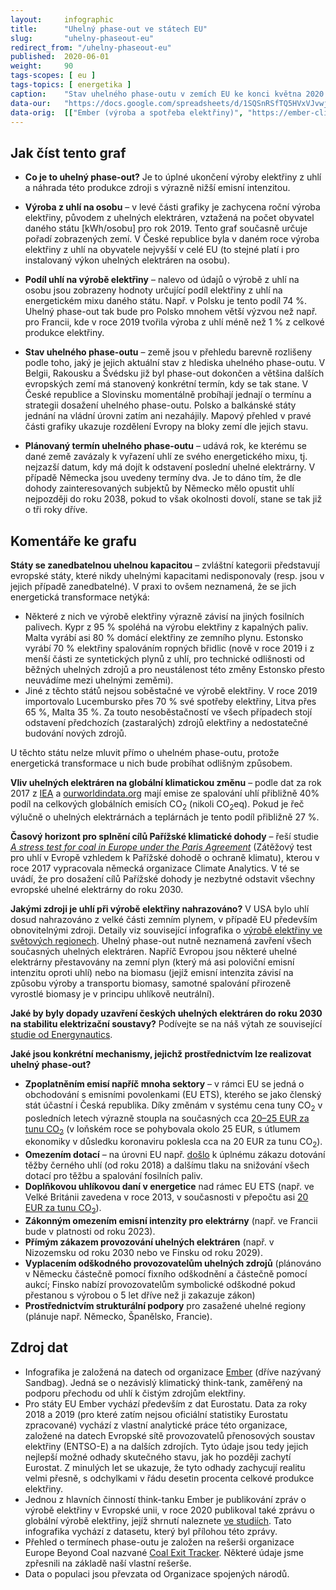 ```yaml
---
layout:     infographic
title:      "Uhelný phase-out ve státech EU"
slug:       "uhelny-phaseout-eu"
redirect_from: "/uhelny-phaseout-eu"
published:  2020-06-01
weight:     90
tags-scopes: [ eu ]
tags-topics: [ energetika ]
caption:    "Stav uhelného phase-outu v zemích EU ke konci května 2020. Hodnoty produkce elektřiny z uhlí jsou uváděné v kWh na osobu za rok."
data-our:   "https://docs.google.com/spreadsheets/d/1SQSnRSfTQ5HVxVJvwj4igfl22hyblYVjDo_INceKy4I"
data-orig:  [["Ember (výroba a spotřeba elektřiny)", "https://ember-climate.org/project/data-global-electricity-review/"], ["Europe Beyond Coal (termíny phase-outů)", "https://beyond-coal.eu/coal-exit-tracker/?type=maps&layer=4"], ["OSN (populace)", "https://population.un.org/wpp/Download/Files/1_Indicators%20(Standard)/EXCEL_FILES/1_Population/WPP2019_POP_F01_1_TOTAL_POPULATION_BOTH_SEXES.xlsx"]]
---
```


## Jak číst tento graf

* **Co je to uhelný phase-out?** Je to úplné ukončení výroby elektřiny z uhlí a náhrada této produkce zdroji s výrazně nižší emisní intenzitou.

* **Výroba z uhlí na osobu** – v levé části grafiky je zachycena roční výroba elektřiny, původem z uhelných elektráren, vztažená na počet obyvatel daného státu [<glossary id="w">kWh/osobu</glossary>] pro rok 2019. Tento graf současně určuje pořadí zobrazených zemí. V České republice byla v daném roce výroba elektřiny z uhlí na obyvatele nejvyšší v celé EU (to stejné platí i pro instalovaný výkon uhelných elektráren na osobu).

* **Podíl uhlí na výrobě elektřiny** – nalevo od údajů o výrobě z uhlí na osobu jsou zobrazeny hodnoty určující podíl elektřiny z uhlí na energetickém mixu daného státu. Např. v Polsku je tento podíl 74 %. Uhelný phase-out tak bude pro Polsko mnohem větší výzvou než např. pro Francii, kde v roce 2019 tvořila výroba z uhlí méně než 1 % z celkové produkce elektřiny.

* **Stav uhelného phase-outu** – země jsou v přehledu barevně rozlišeny podle toho, jaký je jejich aktuální stav z hlediska uhelného phase-outu. V Belgii, Rakousku a Švédsku již byl phase-out dokončen a většina dalších evropských zemí má stanovený konkrétní termín, kdy se tak stane. V České republice a Slovinsku momentálně probíhají jednají o termínu a strategii dosažení uhelného phase-outu. Polsko a balkánské státy jednání na vládní úrovni zatím ani nezahájily. Mapový přehled v pravé části grafiky ukazuje rozdělení Evropy na bloky zemí dle jejich stavu.

* **Plánovaný termín uhelného phase-outu** – udává rok, ke kterému se dané země zavázaly k vyřazení uhlí ze svého energetického mixu, tj. nejzazší datum, kdy má dojít k odstavení poslední uhelné elektrárny. V případě Německa jsou uvedeny termíny dva. Je to dáno tím, že dle dohody zainteresovaných subjektů by Německo mělo opustit uhlí nejpozději do roku 2038, pokud to však okolnosti dovolí, stane se tak již o tři roky dříve.

## Komentáře ke grafu

**Státy se zanedbatelnou uhelnou kapacitou** – zvláštní kategorii představují evropské státy, které nikdy uhelnými kapacitami nedisponovaly (resp. jsou v jejich případě zanedbatelné). V praxi to ovšem neznamená, že se jich energetická transformace netýká:

* Některé z nich ve výrobě elektřiny výrazně závisí na jiných fosilních palivech. Kypr z 95 % spoléhá na výrobu elektřiny z kapalných paliv. Malta vyrábí asi 80 % domácí elektřiny ze zemního plynu. Estonsko vyrábí 70 % elektřiny spalováním ropných břidlic (nově v roce 2019 i z menší části ze syntetických plynů z uhlí, pro technické odlišnosti od běžných uhelných zdrojů a pro neustálenost této změny Estonsko přesto neuvádíme mezi uhelnými zeměmi).
* Jiné z těchto států nejsou soběstačné ve výrobě elektřiny. V roce 2019 importovalo Lucembursko přes 70 % své spotřeby elektřiny, Litva přes 65 %, Malta 35 %. Za touto nesoběstačností ve všech případech stojí odstavení předchozích (zastaralých) zdrojů elektřiny a nedostatečné budování nových zdrojů.

U těchto státu nelze mluvit přímo o uhelném phase-outu, protože energetická transformace u nich bude probíhat odlišným způsobem.

**Vliv uhelných elektráren na globální klimatickou změnu** – podle dat za rok 2017 z [IEA](https://www.iea.org/data-and-statistics?country=WORLD&fuel=CO2%20emissions&indicator=CO2%20emissions%20from%20electricity%20and%20heat%20by%20energy%20source) a [ourworldindata.org](https://ourworldindata.org/co2-and-other-greenhouse-gas-emissions#co2-emissions-by-fuel) mají emise ze spalování uhlí přibližně 40% podíl na celkových globálních emisích CO<sub>2</sub> (nikoli <glossary id="co2eq">CO<sub>2</sub>eq</glossary>). Pokud je řeč výlučně o uhelných elektrárnách a teplárnách je tento podíl přibližně 27 %.

**Časový horizont pro splnění cílů Pařížské klimatické dohody** – řeší studie [_A stress test for coal in Europe under the Paris Agreement_](https://climateanalytics.org/media/eu_coal_stress_test_report_2017.pdf) (Zátěžový test pro uhlí v Evropě vzhledem k Pařížské dohodě o ochraně klimatu), kterou v roce 2017 vypracovala německá organizace Climate Analytics. V té se uvádí, že pro dosažení cílů Pařížské dohody je nezbytné odstavit všechny evropské uhelné elektrárny do roku 2030.

**Jakými zdroji je uhlí při výrobě elektřiny nahrazováno?** V USA bylo uhlí dosud nahrazováno z velké části zemním plynem, v případě EU především obnovitelnými zdroji. Detaily viz související infografika o [výrobě elektřiny ve světových regionech](/elektrina-svet). Uhelný phase-out nutně neznamená zavření všech současných uhelných elektráren. Napříč Evropou jsou některé uhelné elektrárny přestavovány na zemní plyn (který má asi poloviční emisní intenzitu oproti uhlí) nebo na biomasu (jejíž emisní intenzita závisí na způsobu výroby a transportu biomasy, samotné spalování přirozeně vyrostlé biomasy je v principu uhlíkově neutrální).

**Jaké by byly dopady uzavření českých uhelných elektráren do roku 2030 na stabilitu elektrizační soustavy?** Podívejte se na náš výtah ze související [studie od Energynautics](/studie/2018_energetika-cr-bez-uhli).

**Jaké jsou konkrétní mechanismy, jejichž prostřednictvím lze realizovat uhelný phase-out?**

* **Zpoplatněním emisí napříč mnoha sektory** – v rámci EU se jedná o obchodování s emisními povolenkami (EU ETS), kterého se jako členský stát účastní i Česká republika. Díky změnám v systému cena tuny CO<sub>2</sub> v posledních letech výrazně stoupla na současných cca [20–25 EUR za tunu CO<sub>2</sub>](https://ember-climate.org/carbon-price-viewer/) (v loňském roce se pohybovala okolo 25 EUR, s útlumem ekonomiky v důsledku koronaviru poklesla cca na 20 EUR za tunu CO<sub>2</sub>).
* **Omezením dotací** – na úrovni EU např. [došlo](https://www.iisd.org/sites/default/files/publications/stories-g20-eu-en.pdf) k úplnému zákazu dotování těžby černého uhlí (od roku 2018) a dalšímu tlaku na snižování všech dotací pro těžbu a spalování fosilních paliv.
* **Doplňkovou uhlíkovou daní v energetice** nad rámec EU ETS (např. ve Velké Británii zavedena v roce 2013, v současnosti v přepočtu asi [20 EUR za tunu CO<sub>2</sub>](https://phys.org/news/2020-01-british-carbon-tax-coal-fired-electricity.html)).
* **Zákonným omezením emisní intenzity pro elektrárny** (např. ve Francii bude v platnosti od roku 2023).
* **Přímým zákazem provozování uhelných elektráren** (např. v Nizozemsku od roku 2030 nebo ve Finsku od roku 2029).
* **Vyplacením odškodného provozovatelům uhelných zdrojů** (plánováno v Německu částečně pomocí fixního odškodnění a částečně pomocí aukcí; Finsko nabízí provozovatelům symbolické odškodné pokud přestanou s výrobou o 5 let dříve než ji zakazuje zákon)
* **Prostřednictvím strukturální podpory** pro zasažené uhelné regiony (plánuje např. Německo, Španělsko, Francie).

## Zdroj dat

* Infografika je založená na datech od organizace [Ember](https://ember-climate.org/) (dříve nazývaný Sandbag). Jedná se o nezávislý klimatický think-tank, zaměřený na podporu přechodu od uhlí k čistým zdrojům elektřiny.
* Pro státy EU Ember vychází především z dat Eurostatu. Data za roky 2018 a 2019 (pro které zatím nejsou oficiální statistiky Eurostatu zpracované) vychází z vlastní analytické práce této organizace, založené na datech Evropské sítě provozovatelů přenosových soustav elektřiny (ENTSO-E) a na dalších zdrojích. Tyto údaje jsou tedy jejich nejlepší možné odhady skutečného stavu, jak ho později zachytí Eurostat. Z minulých let se ukazuje, že tyto odhady zachycují realitu velmi přesně, s odchylkami v řádu desetin procenta celkové produkce elektřiny.
* Jednou z hlavních činností think-tanku Ember je publikování zpráv o výrobě elektřiny v Evropské unii, v roce 2020 publikoval také zprávu o globální výrobě elektřiny, jejíž shrnutí naleznete [ve studiích](/studie/2020_globalni-zprava-o-elektrine). Tato infografika vychází z datasetu, který byl přílohou této zprávy.
* Přehled o termínech phase-outu je založen na rešerši organizace Europe Beyond Coal nazvané [Coal Exit Tracker](https://beyond-coal.eu/coal-exit-tracker/?type=maps&layer=4). Některé údaje jsme zpřesnili na základě naší vlastní rešerše.
* Data o populaci jsou převzata od Organizace spojených národů.
